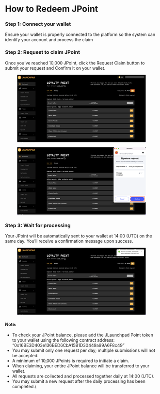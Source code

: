 # How to Redeem JPoint

### Step 1: Connect your wallet

Ensure your wallet is properly connected to the platform so the system can identify your account and process the claim

### Step 2: Request to claim JPoint

Once you’ve reached 10,000 JPoint, click the Request Claim button to submit your request and Confirm it on your wallet.

<figure><img src="../../.gitbook/assets/Screen Shot 2025-05-21 at 14.45.35.png" alt=""><figcaption></figcaption></figure>

<figure><img src="../../.gitbook/assets/Screen Shot 2025-05-21 at 14.47.22.png" alt=""><figcaption></figcaption></figure>

### Step 3: Wait for processing

Your JPoint will be automatically sent to your wallet at 14:00 (UTC) on the same day. You’ll receive a confirmation message upon success.

<figure><img src="../../.gitbook/assets/Screen Shot 2025-05-21 at 14.48.15.png" alt=""><figcaption></figcaption></figure>

#### Note:

* To check your JPoint balance, please add the JLaunchpad Point token to your wallet using the following contract address: “0x16BE3D403e136BED6CbA15B1D30449a99A6F8c49”
* You may submit only one request per day; multiple submissions will not be accepted.
* A minimum of 10,000 JPoints is required to initiate a claim.
* When claiming, your entire JPoint balance will be transferred to your wallet.
* All requests are collected and processed together daily at 14:00 (UTC).
* You may submit a new request after the daily processing has been completed.\
